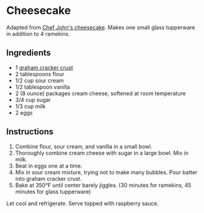 # Cheesecake

Adapted from [Chef John's cheesecake](http://foodwishes.blogspot.com/2010/10/new-york-style-sunshine-cheesecake.html). Makes one small glass tupperware in addition to 4 ramekins.

## Ingredients

- 1 [graham cracker crust](graham-cracker-crust.md)
- 2 tablespoons flour
- 1/2 cup sour cream
- 1/2 tablespoon vanilla
- 2 (8 ounce) packages cream cheese, softened at room temperature
- 3/4 cup sugar
- 1/3 cup milk
- 2 eggs

## Instructions

1. Combine flour, sour cream, and vanilla in a small bowl.
2. Thoroughly combine cream cheese with sugar in a large bowl. Mix in milk.
3. Beat in eggs one at a time.
4. Mix in sour cream mixture, trying not to make many bubbles. Pour batter into graham cracker crust.
6. Bake at 350°F until center barely jiggles. (30 minutes for ramekins, 45 minutes for glass tupperware)

Let cool and refrigerate. Serve topped with raspberry sauce.
